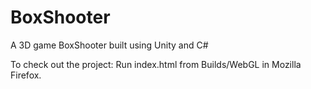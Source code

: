 # BoxShooter
A 3D game BoxShooter built using Unity and C#

To check out the project:
Run index.html from Builds/WebGL in Mozilla Firefox.
